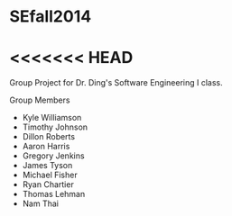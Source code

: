 SEfall2014
==========
<<<<<<< HEAD
=======
Group Project for Dr. Ding's Software Engineering I class.

Group Members
- Kyle Williamson
- Timothy Johnson
- Dillon Roberts
- Aaron Harris
- Gregory Jenkins
- James Tyson
- Michael Fisher
- Ryan Chartier
- Thomas Lehman
- Nam Thai
